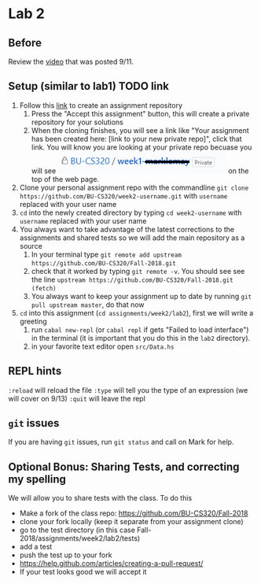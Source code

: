 # Lab 2

## Before

Review the [video](https://www.youtube.com/watch?v=fXbWsMHKI5A) that was posted 9/11.

## Setup (similar to lab1) TODO link
1. Follow this [link](TODO) to create an assignment repository
   1. Press the "Accept this assignment" button, this will create a private repository for your solutions
   1. When the cloning finishes, you will see a link like "Your assignment has been created here: [link to your new private repo]", click that link.  You will know you are looking at your private repo becuase you will see ![Lock icon BU-CS320/weel1- your user name Private](img/private-repo.png) on the top of the web page.
1. Clone your personal assignment repo with the commandline ```git clone https://github.com/BU-CS320/week2-username.git``` with ```username``` replaced with your user name
1. ```cd``` into the newly created directory by typing ```cd week2-username``` with ```username``` replaced with your user name
1. You always want to take advantage of the latest corrections to the assignments and shared tests so we will add the main repository as a source
   1. In your terminal type ```git remote add upstream https://github.com/BU-CS320/Fall-2018.git```
   1. check that it worked by typing ```git remote -v```.  You should see see the line ```upstream https://github.com/BU-CS320/Fall-2018.git (fetch)```
   1. You always want to keep your assignment up to date by running ```git pull upstream master```, do that now
1. ```cd```  into this assignment (```cd assignments/week2/lab2```), first we will write a greeting
   1. run ```cabal new-repl``` (or ```cabal repl``` if gets "Failed to load interface") in the terminal (it is important that you do this in the ```lab2``` directory).
   1. in your favorite text editor open ```src/Data.hs```
  
## REPL hints
`:reload` will reload the file
`:type` will tell you the type of an expression (we will cover on 9/13)
`:quit` will leave the repl

## ```git``` issues
If you are having ```git``` issues, run ```git status``` and call on Mark for help.

## Optional Bonus: Sharing Tests, and correcting my spelling
We will allow you to share tests with the class. To do this 
 * Make a fork of the class repo: https://github.com/BU-CS320/Fall-2018
 * clone your fork locally (keep it separate from your assignment clone)
 * go to the test directory (in this case Fall-2018/assignments/week2/lab2/tests)
 * add a test
 * push the test up to your fork
 * https://help.github.com/articles/creating-a-pull-request/
 * If your test looks good we will accept it
